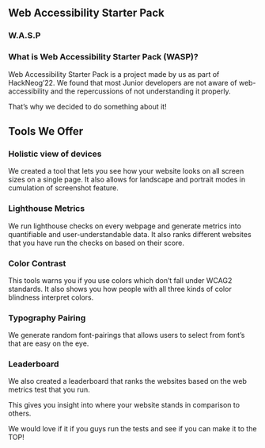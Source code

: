 ## Web Accessibility Starter Pack

### W.A.S.P

### What is Web Accessibility Starter Pack (WASP)?

Web Accessibility Starter Pack is a project made by us as part of HackNeog’22.
We found that most Junior developers are not aware of web-accessibility and the repercussions of not understanding it properly.

That’s why we decided to do something about it!

## Tools We Offer

### Holistic view of devices

We created a tool that lets you see how your website looks on all screen sizes on a single page.
It also allows for landscape and portrait modes in cumulation of screenshot feature.

### Lighthouse Metrics

We run lighthouse checks on every webpage and generate metrics into quantifiable and user-understandable data. It also ranks different websites that you have run the checks on based on their score.

### Color Contrast

This tools warns you if you use colors which don’t fall under WCAG2 standards.
It also shows you how people with all three kinds of color blindness interpret colors.

### Typography Pairing

We generate random font-pairings that allows users to select from font’s that are easy on the eye.

### Leaderboard

We also created a leaderboard that ranks the websites based on the web metrics test that you run.

This gives you insight into where your website stands in comparison to others.

We would love if it if you guys run the tests and see if you can make it to the TOP!
